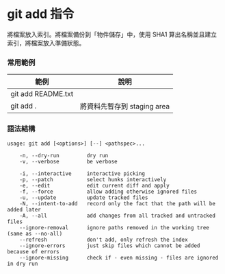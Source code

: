 # git add 指令

將檔案放入索引。將檔案備份到「物件儲存」中，使用 SHA1 算出名稱並且建立索引，將檔案放入準備狀態。
### 常用範例

| 範例                 | 說明  |
|--------------------|-----|
| git add README.txt |     |
| git add .          | 將資料先暫存到 staging area  |

### 語法結構

```
usage: git add [<options>] [--] <pathspec>...

    -n, --dry-run         dry run
    -v, --verbose         be verbose

    -i, --interactive     interactive picking
    -p, --patch           select hunks interactively
    -e, --edit            edit current diff and apply
    -f, --force           allow adding otherwise ignored files
    -u, --update          update tracked files
    -N, --intent-to-add   record only the fact that the path will be added later
    -A, --all             add changes from all tracked and untracked files
    --ignore-removal      ignore paths removed in the working tree (same as --no-all)
    --refresh             don't add, only refresh the index
    --ignore-errors       just skip files which cannot be added because of errors
    --ignore-missing      check if - even missing - files are ignored in dry run
```